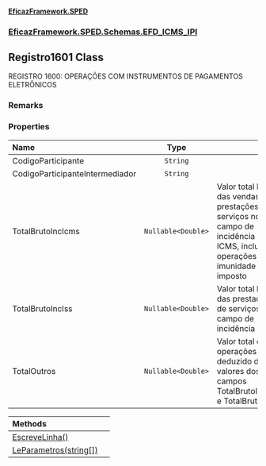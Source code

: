 #### [EficazFramework.SPED](EficazFrameworkSPED.md 'EficazFramework SPED')
### [EficazFramework.SPED.Schemas.EFD_ICMS_IPI](EficazFramework.SPED.Schemas.EFD_ICMS_IPI.md 'EficazFramework.SPED.Schemas.EFD_ICMS_IPI')

## Registro1601 Class

REGISTRO 1600: OPERAÇÕES COM INSTRUMENTOS DE PAGAMENTOS ELETRÔNICOS

### Remarks
### Properties

| Name | Type | |
| :--- | :---: | :--- |
| CodigoParticipante | `String` |  |
| CodigoParticipanteIntermediador | `String` |  |
| TotalBrutoIncIcms | `Nullable<Double>` | Valor total bruto das vendas e/ou prestações de serviços no campo de incidência Do ICMS,             incluindo operações com imunidade Do imposto |
| TotalBrutoIncIss | `Nullable<Double>` | Valor total bruto das prestações de serviços no campo de incidência Do ISS |
| TotalOutros | `Nullable<Double>` | Valor total de operações deduzido dos valores dos campos TotalBrutoIncIcms e TotalBrutoIncIss |

| Methods | |
| :--- | :--- |
| [EscreveLinha()](EficazFramework.SPED.Schemas.EFD_ICMS_IPI/Registro1601/EscreveLinha().md 'EficazFramework.SPED.Schemas.EFD_ICMS_IPI.Registro1601.EscreveLinha()') | |
| [LeParametros(string[])](EficazFramework.SPED.Schemas.EFD_ICMS_IPI/Registro1601/LeParametros(string[]).md 'EficazFramework.SPED.Schemas.EFD_ICMS_IPI.Registro1601.LeParametros(string[])') | |
